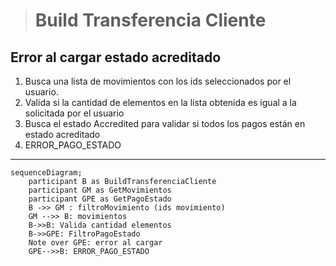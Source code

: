 > # Build Transferencia Cliente

## Error al cargar estado acreditado 
1. Busca una lista de movimientos con los ids seleccionados por el usuario.
2. Valida si la cantidad de elementos en la lista obtenida es igual a la solicitada por el usuario
3. Busca el estado Accredited para validar si todos los pagos están en estado acreditado
4. ERROR_PAGO_ESTADO
***


```mermaid
sequenceDiagram;
    participant B as BuildTransferenciaCliente
    participant GM as GetMovimientos
    participant GPE as GetPagoEstado
    B ->> GM : filtroMovimiento (ids movimiento)
    GM -->> B: movimientos
    B->>B: Valida cantidad elementos
    B->>GPE: FiltroPagoEstado
    Note over GPE: error al cargar
    GPE-->>B: ERROR_PAGO_ESTADO
```



